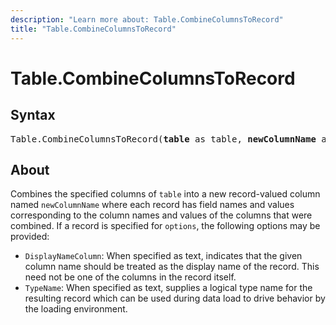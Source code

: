 ```yaml
---
description: "Learn more about: Table.CombineColumnsToRecord"
title: "Table.CombineColumnsToRecord"
---
```

# Table.CombineColumnsToRecord

## Syntax

<pre>
Table.CombineColumnsToRecord(<b>table</b> as table, <b>newColumnName</b> as text, <b>sourceColumns</b> as list, optional <b>options</b> as nullable record) as table
</pre>

## About

Combines the specified columns of `table` into a new record-valued column named `newColumnName` where each record has field names and values corresponding to the column names and values of the columns that were combined. If a record is specified for `options`, the following options may be provided:

* `DisplayNameColumn`: When specified as text, indicates that the given column name should be treated as the display name of the record. This need not be one of the columns in the record itself.
* `TypeName`: When specified as text, supplies a logical type name for the resulting record which can be used during data load to drive behavior by the loading environment.
